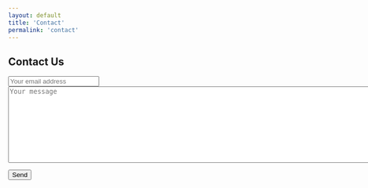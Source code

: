 ```yaml
---
layout: default
title: 'Contact'
permalink: 'contact'
---
```


## Contact Us
<form action="https://formspree.io/f/mnqogogl" method="POST">
  <label>
    <input type="text" name="_replyto" placeholder="Your email address">
  </label>
  <br>
  
  <label>
    <textarea rows="10" cols="100" name="message" placeholder="Your message"></textarea>
  </label>
  <br>
  
  <button type="submit">Send</button>
</form>
